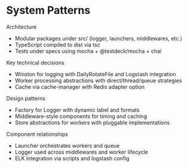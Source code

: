 # System Patterns

Architecture
- Modular packages under src/ (logger, launchers, middlewares, etc.)
- TypeScript compiled to dist via tsc
- Tests under specs using mocha + @testdeck/mocha + chai

Key technical decisions
- Winston for logging with DailyRotateFile and Logstash integration
- Worker processing abstractions with direct/thread/queue strategies
- Cache via cache-manager with Redis adapter option

Design patterns
- Factory for Logger with dynamic label and formats
- Middleware-style components for timing and caching
- Store abstractions for workers with pluggable implementations

Component relationships
- Launcher orchestrates workers and queue
- Logger used across middlewares and worker lifecycle
- ELK integration via scripts and logstash config
